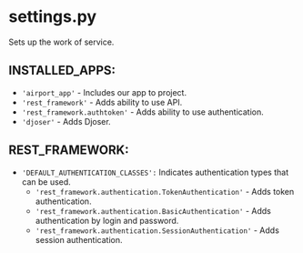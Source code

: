# settings.py
Sets up the work of service.

## INSTALLED_APPS:
* `'airport_app'` - Includes our app to project.
* `'rest_framework'` - Adds ability to use API.
* `'rest_framework.authtoken'` - Adds ability to use authentication.
* `'djoser'` - Adds Djoser.

## REST_FRAMEWORK:
* `'DEFAULT_AUTHENTICATION_CLASSES':`  Indicates authentication types that can be used.
    * `'rest_framework.authentication.TokenAuthentication'` - Adds token authentication.
    * `'rest_framework.authentication.BasicAuthentication'` - Adds authentication by login and password.
    * `'rest_framework.authentication.SessionAuthentication'` - Adds session authentication.